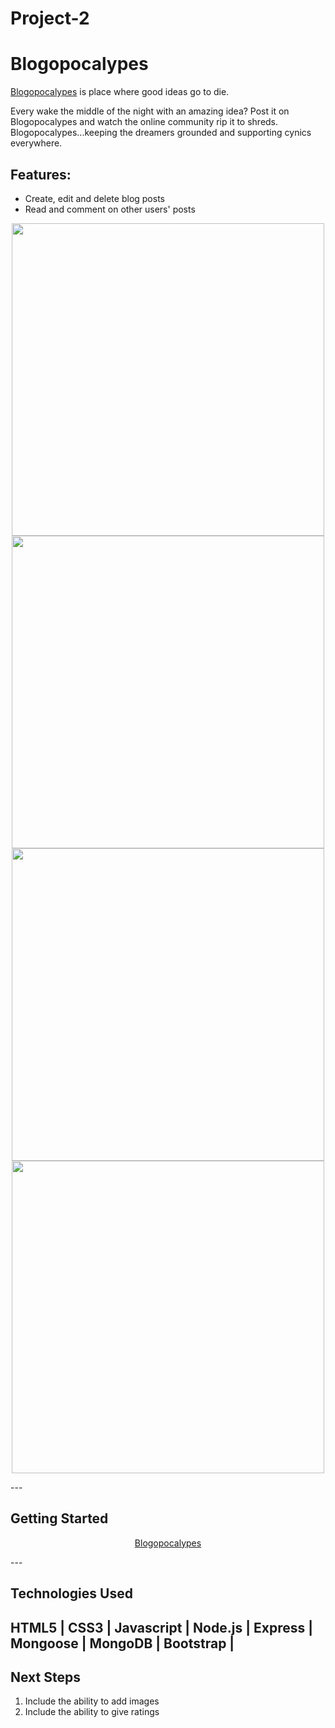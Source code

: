 # Project-2
# Blogopocalypes
<a href = https://blogopocalypes.herokuapp.com>Blogopocalypes</a> is place where good ideas go to die.
 
Every wake the middle of the night with an amazing idea? Post it on Blogopocalypes and watch the online community rip it to shreds. 
Blogopocalypes...keeping the dreamers grounded and supporting cynics everywhere.
## Features:
- Create, edit and delete blog posts
- Read and comment on other users' posts
<p align="center">
<img src=https://i.imgur.com/sHDsWAn.png width='500'>
<img src=https://i.imgur.com/CSVDsyT.png width="500">
<img src=https://i.imgur.com/LFtfRdy.png width="500">
<img src=https://i.imgur.com/eZnw4Bn.png width="500">
</p>
---

## Getting Started
<p style="text-align: center;">
<a href = https://blogopocalypes.herokuapp.com>Blogopocalypes</a>
</p>
---

## Technologies Used
HTML5 | CSS3 | Javascript | Node.js | Express | Mongoose | MongoDB | Bootstrap |
---

## Next Steps
1. Include the ability to add images
2. Include the ability to give ratings